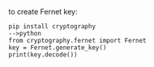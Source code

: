 to create Fernet key:
```
pip install cryptography
-->python
from cryptography.fernet import Fernet
key = Fernet.generate_key()
print(key.decode())

```
